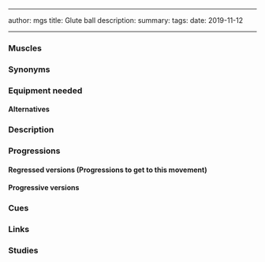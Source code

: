

---
author: mgs
title: Glute ball
description: 
summary: 
tags: 
date: 2019-11-12

---
### Muscles
### Synonyms
### Equipment needed
#### Alternatives
### Description
### Progressions
#### Regressed versions (Progressions to get to this movement)
#### Progressive versions
### Cues
### Links
### Studies
<!--stackedit_data:
eyJoaXN0b3J5IjpbLTE4MzY1NzkzNTJdfQ==
-->